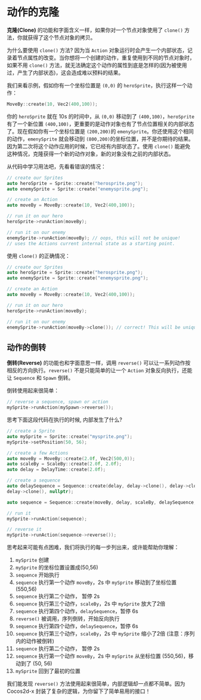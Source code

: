 # 动作的克隆

__克隆(Clone)__ 的功能和字面含义一样，如果你对一个节点对象使用了 `clone()` 方法，你就获得了这个节点对象的拷贝。

为什么要使用 `clone()` 方法? 因为当 `Action` 对象运行时会产生一个内部状态，记录着节点属性的改变。当你想将一个创建的动作，重复使用到不同的节点对象时，如果不用 `clone()` 方法，就无法确定这个动作的属性到底是怎样的(因为被使用过，产生了内部状态)，这会造成难以预料的结果。

我们来看示例，假如你有一个坐标位置是 `(0,0)` 的 `heroSprite`，执行这样一个动作：

```cpp
MoveBy::create(10, Vec2(400,100));
```

你的 `heroSprite` 就在 10s 的时间中，从 `(0,0)` 移动到了 `(400,100)`，`heroSprite` 有了一个新位置 `(400,100)`，更重要的是动作对象也有了节点位置相关的内部状态了。现在假如你有一个坐标位置是 `(200,200)`的 `emenySprite`。你还使用这个相同的动作，`emenySprite` 就会移动到 `(800,200)`的坐标位置，并不是你期待的结果。因为第二次将这个动作应用的时候，它已经有内部状态了。使用 `clone()` 能避免这种情况，克隆获得一个新的动作对象，新的对象没有之前的内部状态。

从代码中学习用法吧，先看看错误的情况：

```cpp
// create our Sprites
auto heroSprite = Sprite::create("herosprite.png");
auto enemySprite = Sprite::create("enemysprite.png");

// create an Action
auto moveBy = MoveBy::create(10, Vec2(400,100));

// run it on our hero
heroSprite->runAction(moveBy);

// run it on our enemy
enemySprite->runAction(moveBy); // oops, this will not be unique!
// uses the Actions current internal state as a starting point.
```

使用 `clone()` 的正确情况：

```cpp
// create our Sprites
auto heroSprite = Sprite::create("herosprite.png");
auto enemySprite = Sprite::create("enemysprite.png");

// create an Action
auto moveBy = MoveBy::create(10, Vec2(400,100));

// run it on our hero
heroSprite->runAction(moveBy);

// run it on our enemy
enemySprite->runAction(moveBy->clone()); // correct! This will be unique
```

## 动作的倒转

__倒转(Reverse)__ 的功能也和字面意思一样，调用 `reverse()` 可以让一系列动作按相反的方向执行。`reverse()` 不是只能简单的让一个 `Action` 对象反向执行，还能让 `Sequence` 和
`Spawn` 倒转。

倒转使用起来很简单：

```cpp
// reverse a sequence, spawn or action
mySprite->runAction(mySpawn->reverse());
```

思考下面这段代码在执行的时候, 内部发生了什么?

```cpp
// create a Sprite
auto mySprite = Sprite::create("mysprite.png");
mySprite->setPosition(50, 56);

// create a few Actions
auto moveBy = MoveBy::create(2.0f, Vec2(500,0));
auto scaleBy = ScaleBy::create(2.0f, 2.0f);
auto delay = DelayTime::create(2.0f);

// create a sequence
auto delaySequence = Sequence::create(delay, delay->clone(), delay->clone(),
delay->clone(), nullptr);

auto sequence = Sequence::create(moveBy, delay, scaleBy, delaySequence, nullptr);

// run it
mySprite->runAction(sequence);

// reverse it
mySprite->runAction(sequence->reverse());
```

思考起来可能有点困难，我们将执行的每一步列出来，或许能帮助你理解：

1. `mySprite` 创建
1. `mySprite` 的坐标位置设置成(50,56)
1. `sequence` 开始执行
1. `sequence` 执行第一个动作 `moveBy`，2s 中 `mySprite` 移动到了坐标位置(550,56)
1. `sequence` 执行第二个动作， 暂停 2s
1. `sequence` 执行第三个动作，`scaleBy`，2s 中 `mySprite` 放大了2倍
1. `sequence` 执行第四个动作，`delaySequence`，暂停 6s
1. `reverse()` 被调用，序列倒转，开始反向执行
1. `sequence` 执行第四个动作，`delaySequence`，暂停 6s
1. `sequence` 执行第三个动作，`scaleBy`，2s 中 `mySprite` 缩小了2倍 (注意：序列内的动作被倒转)
1. `sequence` 执行第二个动作， 暂停 2s
1. `sequence` 执行第一个动作 `moveBy`，2s 中 `mySprite` 从坐标位置 (550,56)，移动到了 (50, 56)
1. `mySprite` 回到了最初的位置

我们能发现 `reverse()` 方法使用起来很简单，内部逻辑却一点都不简单。因为 Cocos2d-x 封装了复杂的逻辑，为你留下了简单易用的接口！
